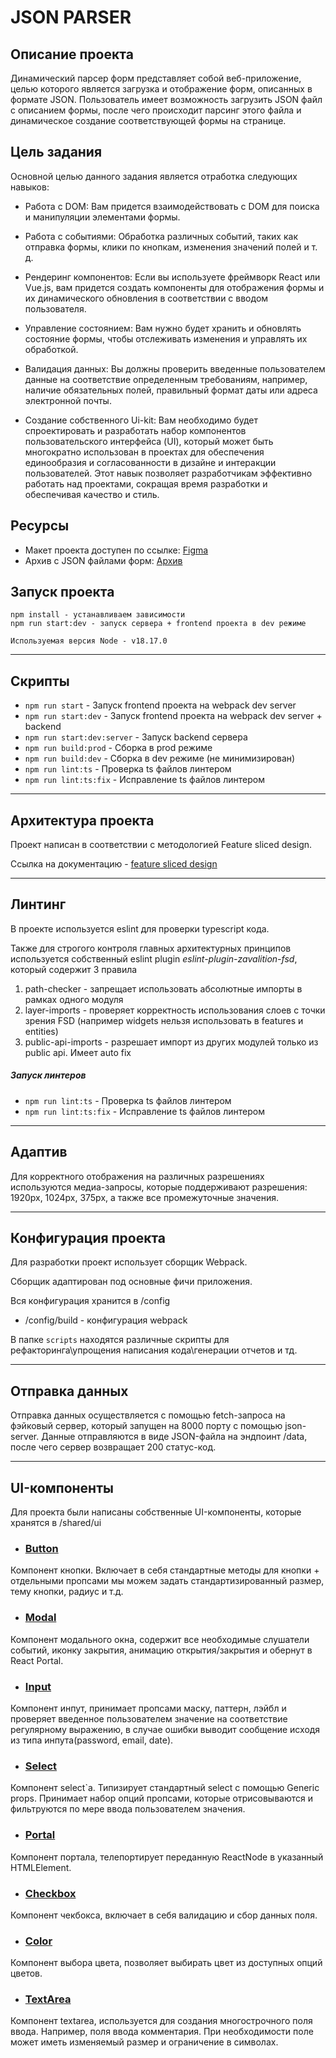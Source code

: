 # JSON PARSER

## Описание проекта

Динамический парсер форм представляет собой веб-приложение, целью которого является загрузка и отображение форм,
описанных в формате JSON. Пользователь имеет возможность загрузить JSON файл с описанием формы, после чего происходит
парсинг этого файла и динамическое создание соответствующей формы на странице.

## Цель задания

Основной целью данного задания является отработка следующих навыков:
- Работа с DOM: Вам придется взаимодействовать с DOM для поиска и манипуляции элементами формы.


- Работа с событиями: Обработка различных событий, таких как отправка формы, клики по кнопкам, изменения значений полей и т. д.


- Рендеринг компонентов: Если вы используете фреймворк React или Vue.js, вам придется создать компоненты для отображения формы
  и их динамического обновления в соответствии с вводом пользователя.


- Управление состоянием: Вам нужно будет хранить и обновлять состояние формы, чтобы отслеживать изменения и управлять их обработкой.


- Валидация данных: Вы должны проверить введенные пользователем данные на соответствие определенным требованиям, например, наличие обязательных полей, правильный формат даты или адреса электронной почты.


- Создание собственного Ui-kit: Вам необходимо будет спроектировать и  разработать набор компонентов пользовательского интерфейса (UI), который может быть многократно использован в проектах для обеспечения единообразия и согласованности в дизайне и интеракции пользователей. Этот навык позволяет разработчикам эффективно работать над проектами, сокращая время разработки и обеспечивая качество и стиль.


## Ресурсы

- Макет проекта доступен по ссылке: [Figma](https://www.figma.com/file/7S2O5KurM4GkBO1nj30Zg4/Forms-(2-week)?type=design&node-id=2286%3A7698&mode=design&t=ATrrUxSxxTtIpupx-1)
- Архив с JSON файлами форм: [Архив](/server/json)

## Запуск проекта

```
npm install - устанавливаем зависимости
npm run start:dev - запуск сервера + frontend проекта в dev режиме

Используемая версия Node - v18.17.0
```

----

## Скрипты

- `npm run start` - Запуск frontend проекта на webpack dev server
- `npm run start:dev` - Запуск frontend проекта на webpack dev server + backend
- `npm run start:dev:server` - Запуск backend сервера
- `npm run build:prod` - Сборка в prod режиме
- `npm run build:dev` - Сборка в dev режиме (не минимизирован)
- `npm run lint:ts` - Проверка ts файлов линтером
- `npm run lint:ts:fix` - Исправление ts файлов линтером

----

## Архитектура проекта

Проект написан в соответствии с методологией Feature sliced design.

Ссылка на документацию - [feature sliced design](https://feature-sliced.design/docs/get-started/tutorial)

----

## Линтинг

В проекте используется eslint для проверки typescript кода.

Также для строгого контроля главных архитектурных принципов
используется собственный eslint plugin *eslint-plugin-zavalition-fsd*,
который содержит 3 правила
1) path-checker - запрещает использовать абсолютные импорты в рамках одного модуля
2) layer-imports - проверяет корректность использования слоев с точки зрения FSD
   (например widgets нельзя использовать в features и entities)
3) public-api-imports - разрешает импорт из других модулей только из public api. Имеет auto fix

##### Запуск линтеров
- `npm run lint:ts` - Проверка ts файлов линтером
- `npm run lint:ts:fix` - Исправление ts файлов линтером
----

## Адаптив

Для корректного отображения на различных разрешениях используются медиа-запросы, которые поддерживают разрешения:
1920px, 1024px, 375px, а также все промежуточные значения.

----

## Конфигурация проекта

Для разработки проект использует сборщик Webpack.

Сборщик адаптирован под основные фичи приложения.

Вся конфигурация хранится в /config
- /config/build - конфигурация webpack

В папке `scripts` находятся различные скрипты для рефакторинга\упрощения написания кода\генерации отчетов и тд.

----

## Отправка данных

Отправка данных осуществляется с помощью fetch-запроса на фэйковый сервер, который запущен на 8000 порту с помощью
json-server. Данные отправляются в виде JSON-файла на эндпоинт /data, после чего сервер возвращает 200 статус-код.

----

## UI-компоненты

Для проекта были написаны собственные UI-компоненты, которые хранятся в /shared/ui

- ### [Button](/src/shared/ui/Button)

Компонент кнопки. Включает в себя стандартные методы для кнопки + отдельными пропсами
мы можем задать стандартизированный размер, тему кнопки, радиус и т.д.

- ### [Modal](/src/shared/ui/Modal)

Компонент модального окна, содержит все необходимые слушатели событий, иконку закрытия,
анимацию открытия/закрытия и обернут в React Portal.

- ### [Input](/src/shared/ui/Input)

Компонент инпут, принимает пропсами маску, паттерн, лэйбл и проверяет введенное пользователем значение на соответствие
регулярному выражению, в случае ошибки выводит сообщение исходя из типа инпута(password, email, date).

- ### [Select](/src/shared/ui/Select)

Компонент select`a. Типизирует стандартный select с помощью Generic props. Принимает набор опций пропсами, которые 
отрисовываются и фильтруются по мере ввода пользователем значения.

- ### [Portal](/src/shared/ui/Portal)

Компонент портала, телепортирует переданную ReactNode в указанный HTMLElement.

- ### [Checkbox](/src/shared/ui/Checkbox)

Компонент чекбокса, включает в себя валидацию и сбор данных поля.

- ### [Color](/src/shared/ui/Color)

Компонент выбора цвета, позволяет выбирать цвет из доступных опций цветов.

- ### [TextArea](/src/shared/ui/TextArea)

Компонент textarea, используется для создания многострочного поля ввода. Например, поля ввода комментария. 
При необходимости поле может иметь изменяемый размер и ограничение в символах.
